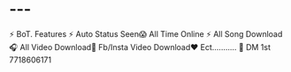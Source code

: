 # ---
⚡      BoT.  Features      ⚡  Auto Status Seen😱  All Time Online ⚡ All Song Download🎧 All Video Download💫 Fb/Insta Video Download❤ Ect........... 🦋 DM 1st 7718606171
